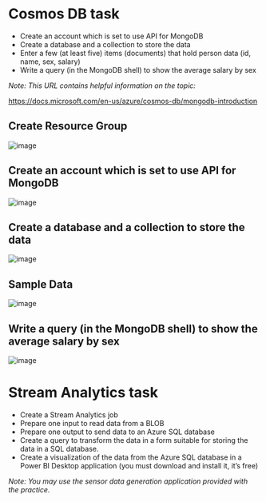 # Cosmos DB task

- Create an account which is set to use API for MongoDB
-	Create a database and a collection to store the data
-	Enter a few (at least five) items (documents) that hold person data (id, name, sex, salary)
-	Write a query (in the MongoDB shell) to show the average salary by sex

_Note: This URL contains helpful information on the topic:_

https://docs.microsoft.com/en-us/azure/cosmos-db/mongodb-introduction 

## Create Resource Group

![image](https://user-images.githubusercontent.com/34960418/154265669-1e98b677-e688-4d7c-8964-40bdb6121d95.png)

## Create an account which is set to use API for MongoDB

![image](https://user-images.githubusercontent.com/34960418/154267766-a31d3216-46f7-45cb-8b50-165ea737c01c.png)


## Create a database and a collection to store the data

![image](https://user-images.githubusercontent.com/34960418/154278495-e75d2c35-4762-4a1c-8f10-15c6f4cf0579.png)


## Sample Data

![image](https://user-images.githubusercontent.com/34960418/154280133-1b295d07-875b-43ac-b148-03e2421e9951.png)


## Write a query (in the MongoDB shell) to show the average salary by sex

![image](https://user-images.githubusercontent.com/34960418/154280822-9da3a4d2-2fb9-433b-bfd0-f799eaf8ad1f.png)





# Stream Analytics task

- Create a Stream Analytics job
-	Prepare one input to read data from a BLOB
-	Prepare one output to send data to an Azure SQL database
-	Create a query to transform the data in a form suitable for storing the data in a SQL database.
-	Create a visualization of the data from the Azure SQL database in a Power BI Desktop application (you must download and install it, it’s free)

_Note: You may use the sensor data generation application provided with the practice._


